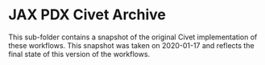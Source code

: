 # JAX PDX Civet Archive

This sub-folder contains a snapshot of the original Civet implementation of
these workflows. This snapshot was taken on 2020-01-17 and reflects the final
state of this version of the workflows.